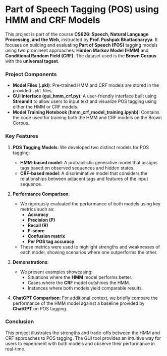 # Part of Speech Tagging (POS) using HMM and CRF Models

This project is part of the course **CS626: Speech, Natural Language Processing, and the Web**, instructed by **Prof. Pushpak Bhattacharyya**. It focuses on building and evaluating **Part of Speech (POS)** tagging models using two prominent approaches: **Hidden Markov Model (HMM)** and **Conditional Random Field (CRF)**. The dataset used is the **Brown Corpus** with the **universal tagset**.

### Project Components

- **Model Files (.pkl)**: Pre-trained HMM and CRF models are stored in the provided `.pkl` files.
- **GUI Interface (gui_hmm_crf.py)**: A user-friendly interface built using **Streamlit** to allow users to input text and visualize POS tagging using either the HMM or CRF models.
- **Model Training Notebook (hmm_crf_model_training.ipynb)**: Contains the code used for training both the HMM and CRF models on the Brown Corpus.

### Key Features

1. **POS Tagging Models**: We developed two distinct models for POS tagging:
   - **HMM-based model**: A probabilistic generative model that assigns tags based on observed sequences and hidden states.
   - **CRF-based model**: A discriminative model that considers the relationships between adjacent tags and features of the input sequence.

2. **Performance Comparison**: 
   - We rigorously evaluated the performance of both models using key metrics such as:
     - **Accuracy**
     - **Precision (P)**
     - **Recall (R)**
     - **F-score**
     - **Confusion matrix**
     - **Per POS tag accuracy**
   - These metrics were used to highlight strengths and weaknesses of each model, showing scenarios where one outperforms the other.

3. **Demonstrations**: 
   - We present examples showcasing:
     - Situations where the **HMM** model performs better.
     - Cases where the **CRF** model outshines the HMM.
     - Instances where both models yield comparable results.

4. **ChatGPT Comparison**: For additional context, we briefly compare the performance of the HMM model against a baseline provided by **ChatGPT** on POS tagging.

### Conclusion

This project illustrates the strengths and trade-offs between the HMM and CRF approaches to POS tagging. The GUI tool provides an intuitive way for users to experiment with both models and observe their performance in real-time.

